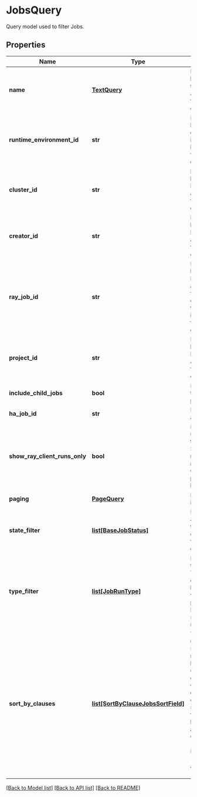 # JobsQuery

Query model used to filter Jobs.
## Properties
Name | Type | Description | Notes
------------ | ------------- | ------------- | -------------
**name** | [**TextQuery**](TextQuery.md) | Filters Jobs by name. If this field is absent, no filtering is done. | [optional] 
**runtime_environment_id** | **str** | Filters Jobs by runtime enviornment id. If this field is absent, no filtering is done. | [optional] 
**cluster_id** | **str** | Filters Jobs by cluster id. If this field is absent, no filtering is done. | [optional] 
**creator_id** | **str** | Filters Jobs by creator_id. If this field is absent, no filtering is done. | [optional] 
**ray_job_id** | **str** | Filters Jobs by ray_job_id. If this field is absent, no filtering is done. Note: the ray_job_id is only unique for one cluster. | [optional] 
**project_id** | **str** | Filters Jobs by project_id. If this field is absent, no filtering is done. | [optional] 
**include_child_jobs** | **bool** | Include jobs that have parents | [optional] [default to False]
**ha_job_id** | **str** | Filter by the anyscale job | [optional] 
**show_ray_client_runs_only** | **bool** | DEPRECATED: use type_filter. Shows only ray client runs. Orthogonal to passing ha_job_id | [optional] [default to True]
**paging** | [**PageQuery**](PageQuery.md) | Pagination information. | [optional] 
**state_filter** | [**list[BaseJobStatus]**](BaseJobStatus.md) | Filter Jobs by Job Status. If this field is an empty set, no filtering is done. | [optional] [default to []]
**type_filter** | [**list[JobRunType]**](JobRunType.md) | Filter Jobs by their type. Their type is determined by their usage within the product e.g. Interactive sessions, job runs | [optional] [default to []]
**sort_by_clauses** | [**list[SortByClauseJobsSortField]**](SortByClauseJobsSortField.md) | The order used to specify results. The list will be used to construct ORDER BY database queries. If not specified, the fallback order by clauses are 1. Creation time (desc) 2. Name (ascending) and 3. ID (ascending) | [optional] [default to [{"sort_field":"CREATED_AT","sort_order":"DESC"},{"sort_field":"NAME","sort_order":"ASC"},{"sort_field":"ID","sort_order":"ASC"}]]

[[Back to Model list]](../README.md#documentation-for-models) [[Back to API list]](../README.md#documentation-for-api-endpoints) [[Back to README]](../README.md)


